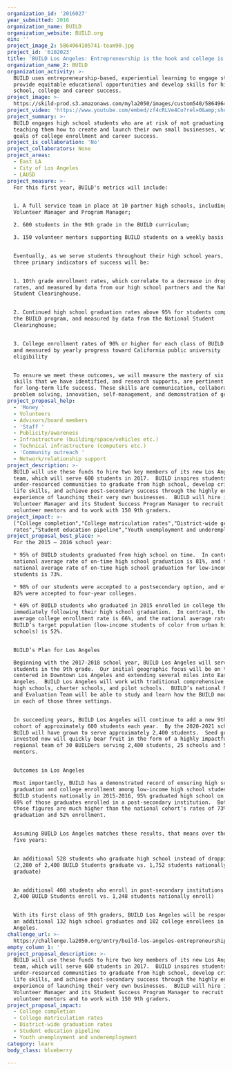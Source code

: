 ```yaml
---
organization_id: '2016027'
year_submitted: 2016
organization_name: BUILD
organization_website: BUILD.org
ein: ''
project_image_2: 5864964105741-team90.jpg
project_id: '6102023'
title: 'BUILD Los Angeles: Entrepreneurship is the hook and college is the goal.  '
organization_name_2: BUILD
organization_activity: >-
  BUILD uses entrepreneurship-based, experiential learning to engage students,
  provide equitable educational opportunities and develop skills for high
  school, college and career success.
project_image: >-
  https://skild-prod.s3.amazonaws.com/myla2050/images/custom540/5864964105741-team90.jpg
project_video: 'https://www.youtube.com/embed/zf4cRLVe4Co?rel=0&amp;showinfo=0'
project_summary: >-
  BUILD engages high school students who are at risk of not graduating by
  teaching them how to create and launch their own small businesses, with the
  goals of college enrollment and career success.
project_is_collaboration: 'No'
project_collaborators: None
project_areas:
  - East LA
  - City of Los Angeles
  - LAUSD
project_measure: >-
  For this first year, BUILD's metrics will include: 


  1. A full service team in place at 10 partner high schools, including the
  Volunteer Manager and Program Manager;

  2. 600 students in the 9th grade in the BUILD curriculum;

  3. 150 volunteer mentors supporting BUILD students on a weekly basis.  


  Eventually, as we serve students throughout their high school years, BUILD’s
  three primary indicators of success will be: 


  1. 10th grade enrollment rates, which correlate to a decrease in dropout
  rates, and measured by data from our high school partners and the National
  Student Clearinghouse. 


  2. Continued high school graduation rates above 95% for students completing
  the BUILD program, and measured by data from the National Student
  Clearinghouse;


  3. College enrollment rates of 90% or higher for each class of BUILD seniors,
  and measured by yearly progress toward California public university
  eligibility


  To ensure we meet these outcomes, we will measure the mastery of six (6)
  skills that we have identified, and research supports, are pertinent to master
  for long-term life success. These skills are communication, collaboration,
  problem solving, innovation, self-management, and demonstration of grit.
project_proposal_help:
  - 'Money '
  - Volunteers
  - Advisors/board members
  - 'Staff '
  - Publicity/awareness
  - Infrastructure (building/space/vehicles etc.)
  - Technical infrastructure (computers etc.)
  - 'Community outreach '
  - Network/relationship support
project_description: >-
  BUILD will use these funds to hire two key members of its new Los Angeles
  team, which will serve 600 students in 2017.  BUILD inspires students from
  under-resourced communities to graduate from high school, develop critical
  life skills, and achieve post-secondary success through the highly engaging
  experience of launching their very own businesses.  BUILD will hire its
  Volunteer Manager and its Student Success Program Manager to recruit 150
  volunteer mentors and to work with 150 9th graders.
project_impact: >-
  ["College completion","College matriculation rates","District-wide graduation
  rates","Student education pipeline","Youth unemployment and underemployment"]
project_proposal_best_place: >-
  For the 2015 – 2016 school year:

  * 95% of BUILD students graduated from high school on time.  In contrast, the
  national average rate of on-time high school graduation is 81%, and the
  national average rate of on-time high school graduation for low-income
  students is 73%.

  * 98% of our students were accepted to a postsecondary option, and of those,
  82% were accepted to four-year colleges.

  * 69% of BUILD students who graduated in 2015 enrolled in college the Fall
  immediately following their high school graduation.  In contrast, the national
  average college enrollment rate is 66%, and the national average rate for
  BUILD’s target population (low-income students of color from urban high
  schools) is 52%.


  BUILD’s Plan for Los Angeles

  Beginning with the 2017-2018 school year, BUILD Los Angeles will serve 600
  students in the 9th grade.  Our initial geographic focus will be on the region
  centered in Downtown Los Angeles and extending several miles into East Los
  Angeles.  BUILD Los Angeles will work with traditional comprehensive public
  high schools, charter schools, and pilot schools.  BUILD’s national Research
  and Evaluation Team will be able to study and learn how the BUILD model works
  in each of those three settings.  


  In succeeding years, BUILD Los Angeles will continue to add a new 9th grade
  cohort of approximately 600 students each year.  By the 2020-2021 school year,
  BUILD will have grown to serve approximately 2,400 students.  Seed grants
  invested now will quickly bear fruit in the form of a highly impactful
  regional team of 30 BUILDers serving 2,400 students, 25 schools and 500
  mentors.  


  Outcomes in Los Angeles

  Most importantly, BUILD has a demonstrated record of ensuring high school
  graduation and college enrollment among low-income high school students.  Of
  BUILD students nationally in 2015-2016, 95% graduated high school on time and
  69% of those graduates enrolled in a post-secondary institution.  Both of
  those figures are much higher than the national cohort’s rates of 73%
  graduation and 52% enrollment.


  Assuming BUILD Los Angeles matches these results, that means over the next
  five years:


  An additional 528 students who graduate high school instead of dropping out
  (2,280 of 2,400 BUILD Students graduate vs. 1,752 students nationally
  graduate)


  An additional 408 students who enroll in post-secondary institutions (1,656 of
  2,400 BUILD Students enroll vs. 1,248 students nationally enroll)


  With its first class of 9th graders, BUILD Los Angeles will be responsible for
  an additional 132 high school graduates and 102 college enrollees in Los
  Angeles.
challenge_url: >-
  https://challenge.la2050.org/entry/build-los-angeles-entrepreneurship-is-the-hook-and-college-is-the-goal
empty_column_1: ''
project_proposal_description: >-
  BUILD will use these funds to hire two key members of its new Los Angeles
  team, which will serve 600 students in 2017.  BUILD inspires students from
  under-resourced communities to graduate from high school, develop critical
  life skills, and achieve post-secondary success through the highly engaging
  experience of launching their very own businesses.  BUILD will hire its
  Volunteer Manager and its Student Success Program Manager to recruit 150
  volunteer mentors and to work with 150 9th graders.
project_proposal_impact:
  - College completion
  - College matriculation rates
  - District-wide graduation rates
  - Student education pipeline
  - Youth unemployment and underemployment
category: learn
body_class: blueberry

---
```


